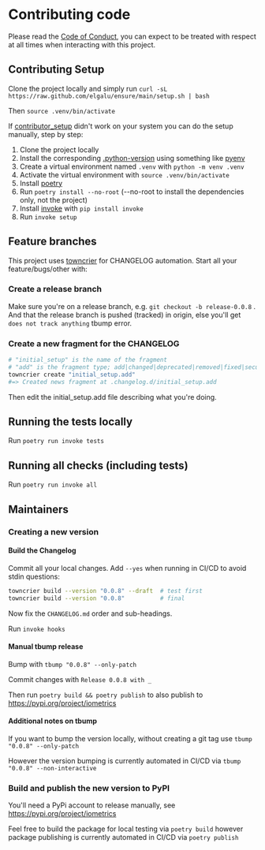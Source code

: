 # Contributing code

Please read the [Code of Conduct](https://github.com/spulec/moto/blob/master/CODE_OF_CONDUCT.md), you
can expect to be treated with respect at all times when interacting with this project.

## Contributing Setup

Clone the project locally and simply run `curl -sL https://raw.github.com/elgalu/ensure/main/setup.sh | bash`

Then `source .venv/bin/activate`

If [contributor_setup](contributing/contributor_setup.sh) didn't work on your system you can do the setup
manually, step by step:

1. Clone the project locally
1. Install the corresponding [.python-version](./.python-version) using something
   like [pyenv](https://github.com/pyenv/pyenv)
1. Create a virtual environment named `.venv` with `python -m venv .venv`
1. Activate the virtual environment with `source .venv/bin/activate`
1. Install [poetry](https://poetry.eustace.io/docs/#installation)
1. Run `poetry install --no-root` (--no-root to install the dependencies only, not the project)
1. Install [invoke](https://www.pyinvoke.org/installing.html) with `pip install invoke`
1. Run `invoke setup`

## Feature branches

This project uses [towncrier](https://github.com/twisted/towncrier) for CHANGELOG automation.
Start all your feature/bugs/other with:

### Create a release branch

Make sure you're on a release branch, e.g. `git checkout -b release-0.0.8` .
And that the release branch is pushed (tracked) in origin, else you'll get `does not track anything` tbump error.

### Create a new fragment for the CHANGELOG

```sh
# "initial_setup" is the name of the fragment
# "add" is the fragment type; add|changed|deprecated|removed|fixed|security
towncrier create "initial_setup.add"
#=> Created news fragment at .changelog.d/initial_setup.add
```

Then edit the initial_setup.add file describing what you're doing.

## Running the tests locally

Run `poetry run invoke tests`

## Running all checks (including tests)

Run `poetry run invoke all`

## Maintainers

### Creating a new version

#### Build the Changelog

Commit all your local changes.
Add `--yes` when running in CI/CD to avoid stdin questions:

```sh
towncrier build --version "0.0.8" --draft  # test first
towncrier build --version "0.0.8"          # final
```

Now fix the `CHANGELOG.md` order and sub-headings.

Run `invoke hooks`

#### Manual tbump release

Bump with `tbump "0.0.8" --only-patch`

Commit changes with `Release 0.0.8 with _`

Then run `poetry build && poetry publish` to also publish to <https://pypi.org/project/iometrics>

#### Additional notes on tbump

If you want to bump the version locally, without creating a git tag use `tbump "0.0.8" --only-patch`

However the version bumping is currently automated in CI/CD via `tbump "0.0.8" --non-interactive`

### Build and publish the new version to PyPI

You'll need a PyPi account to release manually, see <https://pypi.org/project/iometrics>

Feel free to build the package for local testing via `poetry build` however package publishing is
currently automated in CI/CD via `poetry publish`
